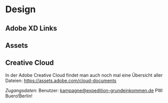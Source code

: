 # Design

## Adobe XD Links

## Assets

## Creative Cloud

In der Adobe Creative Cloud findet man auch noch mal eine Übersicht aller Dateien:
https://assets.adobe.com/cloud-documents

_Zugangsdaten:_
Benutzer: kampagne@expedition-grundeinkommen.de
PW: Buero!Berlin!
